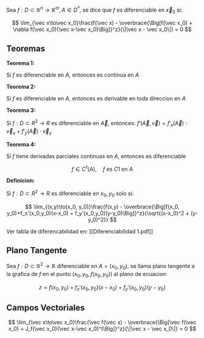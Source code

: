 Sea $f:D\subset\mathbb{R}^n\to\mathbb{R}^m,A\in D^º$, se dice que $f$ es diferenciable en $\vec x_0$ si:

$$
\lim_{\vec x\to\vec x_0}\frac{f(\vec x) - \overbrace{\Big[f(\vec x_0) + \nabla f(\vec x_0)(\vec x-\vec x_0)\Big]}^z}{\|\vec x - \vec x_0\|} = 0
$$

## Teoremas

**Teorema 1:**

Si $f$ es diferenciable en $A$, entonces es continua en $A$

**Teorema 2:**

Si $f$ es diferenciable en $A$, entonces es derivable en toda direccion en $A$

**Teorema 3:**

Si $f:D\subset R^2 \to R$ es diferenciable en $\vec A$, entonces: $f'(\vec A,\vec v) = f'_x(\vec A)\cdot\vec v_x + f'_y(\vec A) \cdot \vec v_y$

**Teorema 4:**

Si $f$ tiene derivadas parciales continuas en $A$, entonces es diferenciable

$$
f \in C^1(A),\quad f\text{ es }C1 \text{ en }A
$$

**Definicion:**

Si $f:D\subset R^2 \to R$ es diferenciable en $x_0, y_0$ solo si:

$$
\lim_{(x,y)\to(x_0, y_0)}\frac{f(x,y) - \overbrace{\Big[f(x_0, y_0)+f_x'(x_0,y_0)(x-x_0) + f_y'(x_0,y_0)(y-y_0)\Big]}^z}{\sqrt{(x-x_0)^2 + (y-y_0)^2}}
$$

Ver tabla de diferencabilidad en: [[Diferenciabilidad 1.pdf]]

## Plano Tangente

Sea $f: D\subset\mathbb{R}^2 \to\mathbb{R}$ diferenciable en $A = (x_0, y_0)$, se llama plano tangente a la grafica de $f$ en el punto $(x_0,y_0,f(x_0,y_0))$ al plano de ecuacion:

$$
z = f(x_0, y_0)+f_x'(x_0,y_0)(x-x_0) + f_y'(x_0,y_0)(y-y_0)
$$

## Campos Vectoriales

$$
\lim_{\vec x\to\vec x_0}\frac{\vec f(\vec x) - \overbrace{\Big[\vec f(\vec x_0) + J_f(\vec x_0)(\vec x-\vec x_0)^t\Big]}^z}{\|\vec x - \vec x_0\|} = 0
$$
